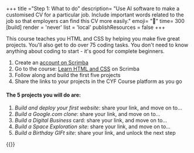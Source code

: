 +++
title ="Step 1: What to do"
description= "Use AI software to make a customised CV for a particular job. Include important words related to the job so that employers can find this CV more easily."
emoji= "🤖"
time= 300
[build]
  render = 'never'
  list = 'local'
  publishResources = false 
+++

This course teaches you HTML and CSS by helping you make five great projects. You'll also get to do over 75 coding tasks. You don't need to know anything about coding to start - it's good for complete beginners.

1. Create an [account on Scrimba](https://v2.scrimba.com/home)
1. Go to the course: [Learn HTML and CSS](https://v2.scrimba.com/learn-html-and-css-c0p) on Scrimba
1. Follow along and build the first five projects
1. Share the links to your projects in the CYF Course platform as you go

#### The 5 projects you will do are:

1. _Build and deploy your first website_: share your link, and move on to...
1. _Build a Google.com clone_: share your link, and move on to...
1. _Build a Digital Business_ card: share your link, and move on to...
1. _Build a Space Exploration site_: share your link, and move on to...
1. _Build a Birthday GIFt site_: share your link, and unlock the next step

{{<blocklink
  src="https://v2.scrimba.com/learn-html-and-css-c0p"
  name="Learn HTML and CSS"
  caption="Scrimba">}}
